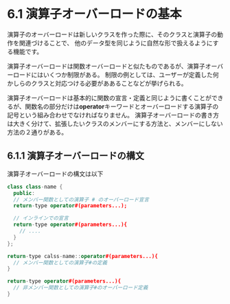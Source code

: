 # 6.1 演算子オーバーロードの基本
演算子のオーバーロードは新しいクラスを作った際に、そのクラスと演算子の動作を関連づけることで、
他のデータ型を同じように自然な形で扱えるようにする機能です。

演算子オーバーロードは関数オーバーロードと似たものであるが、演算子オーバーロードにはいくつか制限がある。
制限の例としては、ユーザーが定義した何かしらのクラスと対応つける必要がああることなどが挙げられる。

演算子オーバーロードは基本的に関数の宣言・定義と同じように書くことができるが、関数名の部分だけは**operator**キーワードとオーバーロードする演算子の記号という組み合わせでなければなりません。
演算子オーバーロードの書き方は大きく分けて、拡張したいクラスのメンバーにする方法と、メンバーにしない方法の２通りがある。

## 6.1.1 演算子オーバーロードの構文
演算子オーバーロードの構文は以下
```C++
class class-name {
  public:
  // メンバー関数としての演算子 # のオーバーロード宣言
  return-type operator#(parameters...);

  // インラインでの宣言
  return-type operator#(parameters...){
    // ....
  }
};

return-type calss-name::operator#(parameters...){
  // メンバー関数としての演算子#の定義
}

return-type operator#(parameters...){
  // 非メンバー関数としての演算子#のオーバーロード定義
}